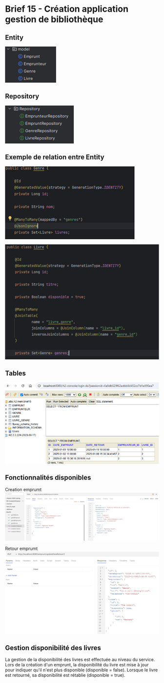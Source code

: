 # Brief 15 - Création application gestion de bibliothèque

## Entity
![Entity](documents/Entity.PNG "Entity")

## Repository
![Repository](documents/Repository.PNG "Repository")

## Exemple de relation entre Entity

![Relation1](documents/Relation1.PNG "Relation1")

![Relation2](documents/Relation2.PNG "Relation2")

## Tables

![Tables](documents/Tables.PNG "Tables")

## Fonctionnalités disponibles

Creation emprumt
![Creation emprumt](documents/creation_emprunt.PNG "Creation emprumt")

Retour emprumt
![Retour emprumt](documents/retour_emprunt.PNG "Retour emprumt")

## Gestion disponibilité des livres
La gestion de la disponibilité des livres est effectuée au niveau du service. Lors de la création d'un emprunt, la disponibilité du livre est mise à jour pour indiquer qu'il n'est plus disponible (disponible = false). Lorsque le livre est retourné, sa disponibilité est rétablie (disponible = true).